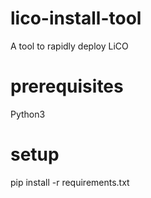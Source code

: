 # lico-install-tool
A tool to rapidly deploy LiCO

# prerequisites
Python3

# setup
pip install -r requirements.txt


